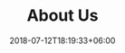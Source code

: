 ---
title: "About Us"
date: 2018-07-12T18:19:33+06:00
heading : "We are BioGeometry"
description : "A thriving AI-driven biodesign company. Founder by Prof. Jian Tang, we strive for a better future with AI-designed proteins curing diseases and polution."
expertise_title: "Expertise"
expertise_sectors: ["Geometric Deep Learning", "Deep Generative Models", "Structure-Based de Novo Protein Design", "Protein Interaction Modeling", "Antibody Structure Prediction", "Fully-Human Antibody Generation", "Protein Property Optimization"]
---